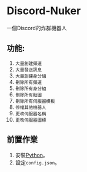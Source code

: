 # Discord-Nuker
一個Discord的炸群機器人
## 功能:
1. `大量創建頻道`
2. `大量發送訊息`
3. `大量創建身分組`
4. `刪除所有頻道`
5. `刪除所有身分組`
6. `刪除所有貼圖`
7. `刪除所有伺服器模板`
8. `停權其他機器人`
9. `更改伺服器名稱`
10. `更改伺服器圖標`
## 前置作業
1. 安裝[Python](https://www.python.org/downloads/)。
2. 設定`config.json`。
